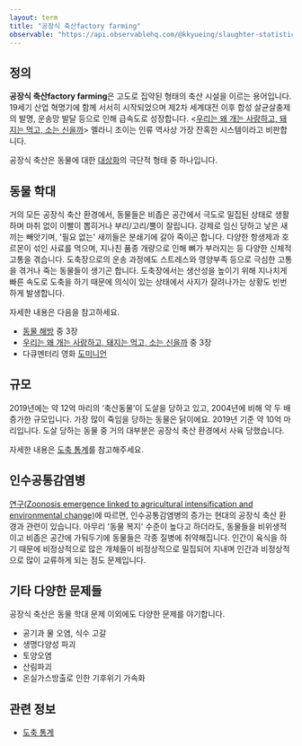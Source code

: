 ```yaml
---
layout: term
title: "공장식 축산factory farming"
observable: "https://api.observablehq.com/@kkyueing/slaughter-statistics.js?v=3"
---
```

## 정의

**공장식 축산factory farming**은 고도로 집약된 형태의 축산 시설을 이르는 용어입니다. 19세기 산업 혁명기에 함께 서서히 시작되었으며 제2차 세계대전 이후 합성 살균살충제의 발명, 운송망 발달 등으로 인해 급속도로 성장합니다. \<[우리는 왜 개는 사랑하고, 돼지는 먹고, 소는 신을까](/2020/02/22/why-we-love-dogs.html)\> 멜라니 조이는 인류 역사상 가장 잔혹한 시스템이라고 비판합니다.

공장식 축산은 동물에 대한 [대상화](/terms/objectification.html)의 극단적 형태 중 하나입니다.

## 동물 학대

거의 모든 공장식 축산 환경에서, 동물들은 비좁은 공간에서 극도로 밀집된 상태로 생활하며 마취 없이 이빨이 뽑히거나 부리/고리/뿔이 잘립니다. 강제로 임신 당하고 낳은 새끼는 빼앗기며, '필요 없는' 새끼들은 분쇄기에 갈아 죽이곤 합니다. 다양한 항생제과 호르몬이 섞인 사료를 먹으며, 지나친 품종 개량으로 인해 뼈가 부러지는 등 다양한 신체적 고통을 겪습니다. 도축장으로의 운송 과정에도 스트레스와 영양부족 등으로 극심한 고통을 겪거나 죽는 동물들이 생기곤 합니다. 도축장에서는 생산성을 높이기 위해 지나치게 빠른 속도로 도축을 하기 때문에 의식이 있는 상태에서 사지가 잘려나가는 상황도 빈번하게 발생합니다.

자세한 내용은 다음을 참고하세요.

* [동물 해방](/2019/07/28/animal-liberation.html) 중 3장
* [우리는 왜 개는 사랑하고, 돼지는 먹고, 소는 신을까](/2020/02/22/why-we-love-dogs.html) 중 3장
* 다큐멘터리 영화 [도미니언](https://www.dominionmovement.com/watch)

## 규모

2019년에는 약 12억 마리의 ‘축산동물’이 도살을 당하고 있고, 2004년에 비해 약 두 배 증가한 규모입니다. 가장 많이 죽임을 당하는 동물은 닭이에요. 2019년 기준 약 10억 마리입니다. 도살 당하는 동물 중 거의 대부분은 공장식 축산 환경에서 사육 당했습니다.

<div id="ob-stackedBarChart" class="ob-block"></div>

자세한 내용은 [도축 통계](/2020/03/14/slaughter-stats.html)를 참고해주세요.

## 인수공통감염병

[연구(Zoonosis emergence linked to agricultural intensification and environmental change)](https://www.ncbi.nlm.nih.gov/pmc/articles/PMC3666729/)에 따르면, 인수공통감염병의 증가는 현대의 공장식 축산 환경과 관련이 있습니다. 아무리 '동물 복지' 수준이 높다고 하더라도, 동물들을 비위생적이고 비좁은 공간에 가둬두기에 동물들은 각종 질병에 취약해집니다. 인간이 육식을 하기 때문에 비정상적으로 많은 개체들이 비정상적으로 밀집되어 지내며 인간과 비정상적으로 많이 교류하게 되는 점도 문제입니다.

## 기타 다양한 문제들

공장식 축산은 동물 학대 문제 이외에도 다양한 문제를 야기합니다.

* 공기과 물 오염, 식수 고갈
* 생명다양성 파괴
* 토양오염
* 산림파괴
* 온실가스방출로 인한 기후위기 가속화

## 관련 정보

* [도축 통계](/2020/03/14/slaughter-stats.html)
